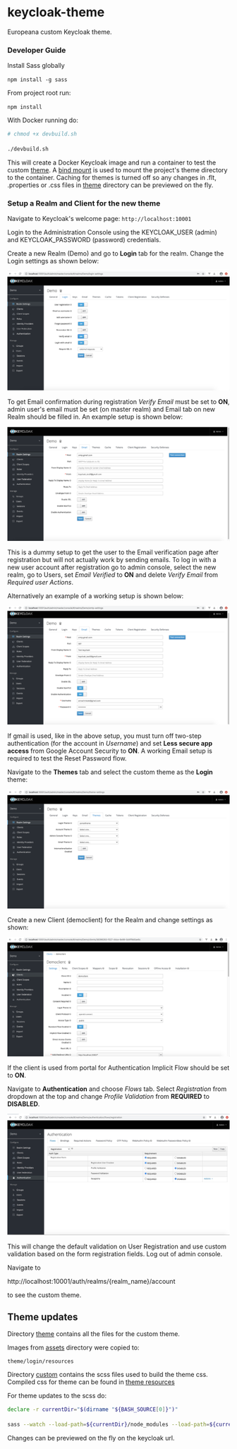 # keycloak-theme
Europeana custom Keycloak theme.


### Developer Guide

Install Sass globally

```npm install -g sass```


From project root run:

```npm install```


With Docker running do: 

```bash
# chmod +x devbuild.sh

./devbuild.sh
```

This will create a Docker Keycloak image and run a container to test the custom [theme](./theme). A [bind mount](https://docs.docker.com/storage/bind-mounts/) is used to mount the project's theme directory to the container. Caching for themes is turned off so any changes in .flt, .properties or .css files in [theme](./theme) directory can be previewed on the fly.

### Setup a Realm and Client for the new theme

Navigate to Keycloak's welcome page: ```http://localhost:10001```

Login to the Administration Console using the KEYCLOAK_USER (admin) and KEYCLOAK_PASSWORD (password) credentials.

Create a new Realm (Demo) and go to **Login** tab for the realm. Change the Login settings as shown below:

![Image of Realm](screenshots/RealmLogin.png)

To get Email confirmation during registration *Verify Email* must be set to **ON**, admin user's email must be set (on master realm) and Email tab on new Realm should be filled in. An example setup is shown below:

![Image of Dummy Realm Email](screenshots/dummyemail.png)

This is a dummy setup to get the user to the Email verification page after registration but will not actually work by sending emails. To log in with a new user account after registration go to admin console, select the new realm, go to Users, set *Email Verified* to **ON** and delete *Verify Email* from *Required user Actions*.

Alternatively an example of a working setup is shown below:

![Image of Realm Email](screenshots/RealmEmail.png)

If gmail is used, like in the above setup, you must turn off two-step authentication (for the account in *Username*) and set **Less secure app access** from Google Account Security to **ON**. A working Email setup is required to test the Reset Password flow.


Navigate to the **Themes** tab and select the custom theme as the **Login** theme:

![Image of Realm Themes](screenshots/RealmLoginTheme.png)

Create a new Client (democlient) for the Realm and change settings as shown:

![Image of Realm Client](screenshots/RealmClient.png)

If the client is used from portal for Authentication Implicit Flow should be set to **ON**.

Navigate to **Authentication** and choose *Flows* tab. Select *Registration* from dropdown at the top and change *Profile Validation* from **REQUIRED** to **DISABLED**. 

![Image of Authentication Flows](screenshots/AuthenticationFlows.png)

This will change the default validation on User Registration and use custom validation based on the form registration fields. Log out of admin console.


Navigate to


http://localhost:10001/auth/realms/{realm_name}/account

to see the custom theme.


## Theme updates
Directory [theme](./theme) contains all the files for the custom theme. 


Images from [assets](./assets) directory were copied to: 

```
theme/login/resources
```
Directory [custom](./custom) contains the scss files used to build the theme css. Compiled css for theme can be found in [theme resources](./theme/login/resources/css)

For theme updates to the scss do:

```bash
declare -r currentDir="$(dirname "${BASH_SOURCE[0]}")"
 
sass --watch --load-path=${currentDir}/node_modules --load-path=${currentDir}/assets/scss custom/scss/style.scss:theme/login/resources/css/portallogin.css --update
```

Changes can be previewed on the fly on the keycloak url.






